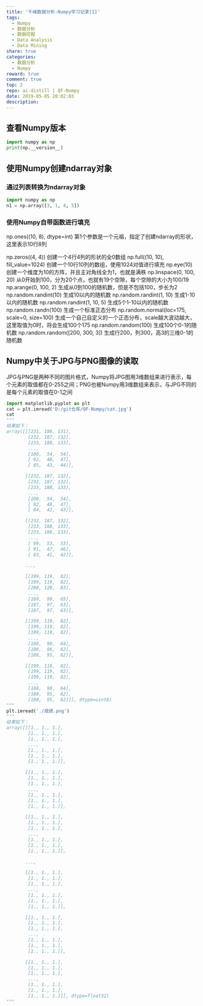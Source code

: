 ```yaml
---
title: '千峰数据分析-Numpy学习记录[1]'
tags:
  - Numpy
  - 数据分析
  - 数据挖掘
  - Data Analysis
  - Data Mining
share: true
categories:
  - 数据分析
  - Numpy
reward: true
comment: true
top: 2
repo: ai-distill | QF-Numpy
date: 2019-05-05 20:02:03
description: 
---
```


## 查看Numpy版本

```Python
import numpy as np
print(np.__version__)
```

## 使用Numpy创建ndarray对象

### 通过列表转换为ndarray对象 
```Python
import numpy as np
n1 = np.array([3, 1, 4, 5])
```
### 使用Numpy自带函数进行填充
np.ones((10, 8), dtype=int)  第1个参数是一个元祖，指定了创建ndarray的形状，这里表示10行8列

np.zeros((4, 4))  创建一个4行4列的形状的全0数组
np.full((10, 10), fill_value=1024) 创建一个10行10列的数组，使用1024对值进行填充
np.eye(10) 创建一个维度为10的方阵，并且主对角线全为1，也就是满秩
np.linspace(0, 100, 20)   从0开始到100，分为20个点，也就有19个空隙，每个空隙的大小为100/19
np.arange(0, 100, 2) 生成从0到100的随机数，但是不包括100，步长为2
np.random.randint(10) 生成10以内的随机数
np.random.randint(1, 10) 生成1-10以内的随机数
np.random.randint(1, 10, 5) 生成5个1-10以内的随机数
np.random.randn(100) 生成一个标准正态分布
np.random.normal(loc=175, scale=0, size=100) 生成一个自己自定义的一个正态分布，scale越大波动越大，这里取值为0时，将会生成100个175
np.random.random(100) 生成100个0-1的随机数
np.random.random([200, 300, 3]) 生成行200，列300，高3的三维0-1的随机数

## Numpy中关于JPG与PNG图像的读取
JPG与PNG是两种不同的图片格式，Numpy将JPG图用3维数组来进行表示，每个元素的取值都在0-255之间；PNG也被Numpy用3维数组来表示，与JPG不同的是每个元素的取值在0-1之间

```Python
import matplotlib.pyplot as plt
cat = plt.imread('D:/git仓库/QF-Numpy/cat.jpg')
cat
"""
结果如下：
array([[[231, 186, 131],
        [232, 187, 132],
        [233, 188, 133],
        ...,
        [100,  54,  54],
        [ 92,  48,  47],
        [ 85,  43,  44]],

       [[232, 187, 132],
        [232, 187, 132],
        [233, 188, 133],
        ...,
        [100,  54,  54],
        [ 92,  48,  47],
        [ 84,  42,  43]],

       [[232, 187, 132],
        [233, 188, 133],
        [233, 188, 133],
        ...,
        [ 99,  53,  53],
        [ 91,  47,  46],
        [ 83,  41,  42]],

       ...,

       [[199, 119,  82],
        [199, 119,  82],
        [200, 120,  83],
        ...,
        [189,  99,  65],
        [187,  97,  63],
        [187,  97,  63]],

       [[199, 119,  82],
        [199, 119,  82],
        [199, 119,  82],
        ...,
        [188,  98,  64],
        [186,  96,  62],
        [188,  95,  62]],

       [[199, 119,  82],
        [199, 119,  82],
        [199, 119,  82],
        ...,
        [188,  98,  64],
        [188,  95,  62],
        [188,  95,  62]]], dtype=uint8)
"""
plt.imread('./成绩.png')
"""
结果如下：
array([[[1., 1., 1.],
        [1., 1., 1.],
        [1., 1., 1.],
        ...,
        [1., 1., 1.],
        [1., 1., 1.],
        [1., 1., 1.]],

       [[1., 1., 1.],
        [1., 1., 1.],
        [1., 1., 1.],
        ...,
        [1., 1., 1.],
        [1., 1., 1.],
        [1., 1., 1.]],

       [[1., 1., 1.],
        [1., 1., 1.],
        [1., 1., 1.],
        ...,
        [1., 1., 1.],
        [1., 1., 1.],
        [1., 1., 1.]],

       ...,

       [[1., 1., 1.],
        [1., 1., 1.],
        [1., 1., 1.],
        ...,
        [1., 1., 1.],
        [1., 1., 1.],
        [1., 1., 1.]],

       [[1., 1., 1.],
        [1., 1., 1.],
        [1., 1., 1.],
        ...,
        [1., 1., 1.],
        [1., 1., 1.],
        [1., 1., 1.]],

       [[1., 1., 1.],
        [1., 1., 1.],
        [1., 1., 1.],
        ...,
        [1., 1., 1.],
        [1., 1., 1.],
        [1., 1., 1.]]], dtype=float32)
"""
```
<!--more-->